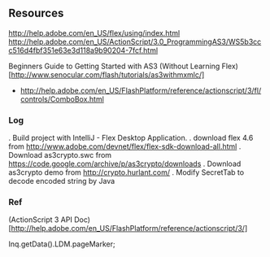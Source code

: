 

## Resources
http://help.adobe.com/en_US/flex/using/index.html
http://help.adobe.com/en_US/ActionScript/3.0_ProgrammingAS3/WS5b3ccc516d4fbf351e63e3d118a9b90204-7fcf.html

Beginners Guide to Getting Started with AS3 (Without Learning Flex)[http://www.senocular.com/flash/tutorials/as3withmxmlc/]


- http://help.adobe.com/en_US/FlashPlatform/reference/actionscript/3/fl/controls/ComboBox.html



### Log

. Build project with IntelliJ - Flex Desktop Application.
. download flex 4.6 from http://www.adobe.com/devnet/flex/flex-sdk-download-all.html
. Download as3crypto.swc from https://code.google.com/archive/p/as3crypto/downloads
. Download as3crypto demo from http://crypto.hurlant.com/
. Modify SecretTab to decode encoded string by Java


### Ref
(ActionScript 3 API Doc)[http://help.adobe.com/en_US/FlashPlatform/reference/actionscript/3/]



Inq.getData().LDM.pageMarker;